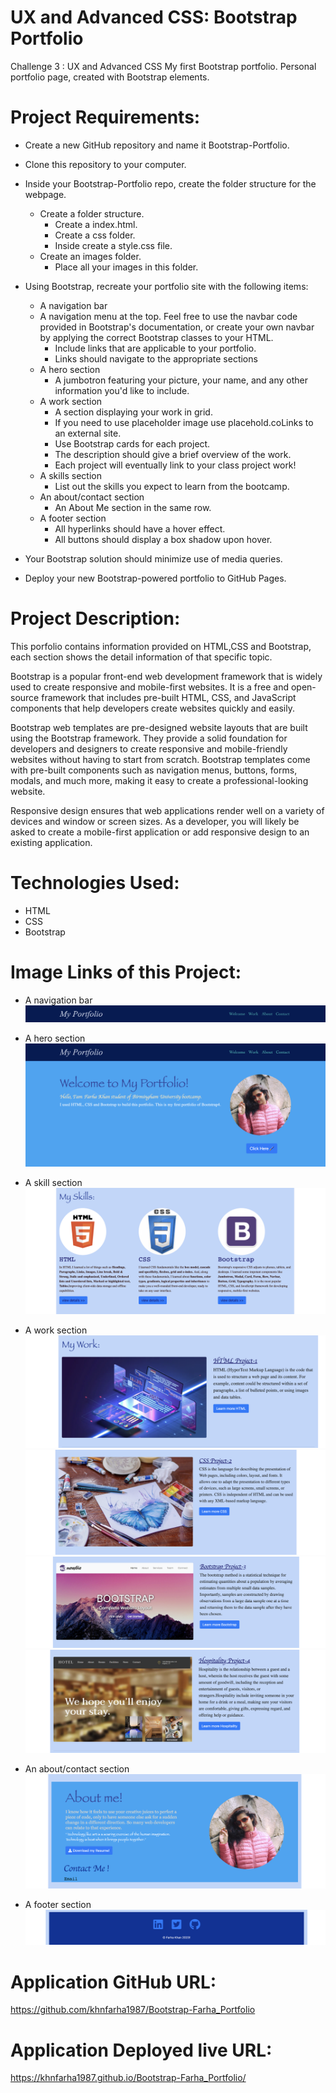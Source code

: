 # UX and Advanced CSS: Bootstrap Portfolio
Challenge 3 : UX and Advanced CSS
My first Bootstrap portfolio. Personal portfolio page, created with Bootstrap elements.

# Project Requirements:
 * Create a new GitHub repository and name it Bootstrap-Portfolio.
  
 * Clone this repository to your computer.
  
 * Inside your Bootstrap-Portfolio repo, create the folder structure for the webpage.
   * Create a folder structure.
     * Create a index.html.
     * Create a css folder.
     * Inside create a style.css file.
   * Create an images folder.
     * Place all your images in this folder.
  
 * Using Bootstrap, recreate your portfolio site with the following items:
   * A navigation bar
   * A navigation menu at the top. Feel free to use the navbar code provided in Bootstrap's documentation, or create your own navbar by applying the correct Bootstrap classes to your HTML.
     * Include links that are applicable to your portfolio.
     * Links should navigate to the appropriate sections
   * A hero section
     * A jumbotron featuring your picture, your name, and any other information you'd like to include.
   * A work section
     * A section displaying your work in grid.
     * If you need to use placeholder image use placehold.coLinks to an external site.
     * Use Bootstrap cards for each project.
     * The description should give a brief overview of the work.
     * Each project will eventually link to your class project work!
   * A skills section
     * List out the skills you expect to learn from the bootcamp.
   * An about/contact section
     * An About Me section in the same row.
   * A footer section
     * All hyperlinks should have a hover effect.
     * All buttons should display a box shadow upon hover.
  
 * Your Bootstrap solution should minimize use of media queries.
  
 * Deploy your new Bootstrap-powered portfolio to GitHub Pages. 

# Project Description:
This porfolio contains information provided on HTML,CSS and Bootstrap, each section shows the detail information of that specific topic.

Bootstrap is a popular front-end web development framework that is widely used to create responsive and mobile-first websites. It is a free and open-source framework that includes pre-built HTML, CSS, and JavaScript components that help developers create websites quickly and easily.

Bootstrap web templates are pre-designed website layouts that are built using the Bootstrap framework. They provide a solid foundation for developers and designers to create responsive and mobile-friendly websites without having to start from scratch. Bootstrap templates come with pre-built components such as navigation menus, buttons, forms, modals, and much more, making it easy to create a professional-looking website.

Responsive design ensures that web applications render well on a variety of devices and window or screen sizes. As a developer, you will likely be asked to create a mobile-first application or add responsive design to an existing application.


# Technologies Used:
 * HTML
 * CSS
 * Bootstrap
  
# Image Links of this Project:
 * A navigation bar
  ![alt](./images/img-1.png)

 * A hero section
  ![alt](./images/img-2.png)
  
 * A skill section
  ![alt](./images/img-3.png)

 * A work section
  ![alt](./images/img-4.png)
  ![alt](./images/img-5.png)
  ![alt](./images/img-6.png)
  ![alt](./images/img-7.png)

 * An about/contact section
  ![alt](./images/img-8.png)

 * A footer section
  ![alt](./images/img-9.png) 


# Application GitHub URL:
https://github.com/khnfarha1987/Bootstrap-Farha_Portfolio

# Application Deployed live URL:
https://khnfarha1987.github.io/Bootstrap-Farha_Portfolio/




